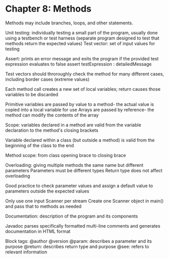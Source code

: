 # Chapter 8: Methods

Methods may include branches, loops, and other statements. 

Unit testing: individually testing a small part of the program, usually done using a testbench or test harness (separate program designed to test that methods return the expected values)
Test vector: set of input values for testing

Assert: prints an error message and exits the program if the provided test expression evaluates to false
assert testExpression : detailedMessage

Test vectors should throroughly check the method for many different cases, including border cases (extreme values)

Each method call creates a new set of local variables; return causes those variables to be discarded

Primitive variables are passed by value to a method- the actual value is copied into a local variable for use
Arrays are passed by reference- the method can modify the contents of the array

Scope: variables declared in a method are valid from the variable declaration to the method's closing brackets

Variable declared within a class (but outside a method) is valid from the beginning of the class to the end

Method scope: from class opening brace to closing brace

Overloading: giving multiple methods the same name but different parameters
Parameters must be different types
Return type does not affect overloading

Good practice to check parameter values and assign a default value to parameters outside the expected values

Only use one input Scanner per stream
Create one Scanner object in main() and pass that to methods as needed

Documentation: description of the program and its components

Javadoc parses specifically formatted multi-line comments and generates documentation in HTML format

Block tags:
@author
@version
@param: describes a parameter and its purpose
@return: describes return type and purpose
@see: refers to relevant information